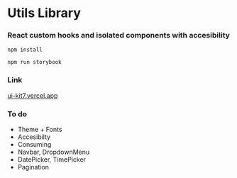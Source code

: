 # Utils Library

### React custom hooks and isolated components with accesibility

`npm install`

`npm run storybook`

### Link

[ui-kit7.vercel.app](https://ui-kit7.vercel.app/)

### To do

- Theme + Fonts
- Accesibilty
- Consuming
- Navbar, DropdownMenu
- DatePicker, TimePicker
- Pagination
